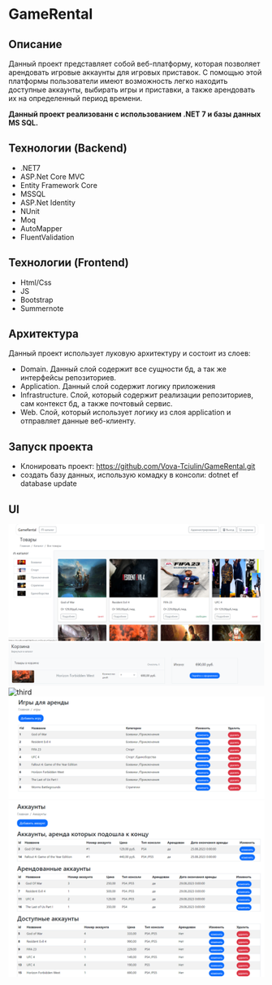 # GameRental 

## Описание

Данный проект представляет собой веб-платформу, которая позволяет арендовать игровые аккаунты для игровых приставок. С помощью этой платформы пользователи имеют возможность легко находить доступные аккаунты, выбирать игры и приставки, а также арендовать их на определенный период времени.

**Данный проект реализованн с использованием .NET 7 и базы данных MS SQL.**

## Технологии (Backend)

- .NET7
- ASP.Net Core MVC
- Entity Framework Core
- MSSQL
- ASP.Net Identity
- NUnit
- Moq
- AutoMapper
- FluentValidation

## Технологии (Frontend)

- Html/Css
- JS
- Bootstrap
- Summernote

## Архитектура

Данный проект использует луковую архитектуру и состоит из слоев:

 -  Domain. Данный слой содержит все сущности бд, а так же интерфейсы репозиториев.
 -  Application. Данный слой содержит логику приложения 
 -  Infrastructure. Слой, который содержит реализации репозиториев, сам контекст бд, а также почтовый сервис.
 -  Web. Слой, который использует логику из слоя application и отправляет данные веб-клиенту. 

## Запуск проекта

- Клонировать проект: https://github.com/Vova-Tciulin/GameRental.git
- создать базу данных, использую комадку в консоли: dotnet ef database update


## UI 

![first](images/first.png)
![second](images/second.png)
![third](images/third.png)
![four](images/four.png)
![five](images/five.png)
